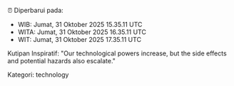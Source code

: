 ⏰ Diperbarui pada:
- WIB: Jumat, 31 Oktober 2025 15.35.11 UTC
- WITA: Jumat, 31 Oktober 2025 16.35.11 UTC
- WIT: Jumat, 31 Oktober 2025 17.35.11 UTC

Kutipan Inspiratif:
"Our technological powers increase, but the side effects and potential hazards also escalate."


Kategori: technology

